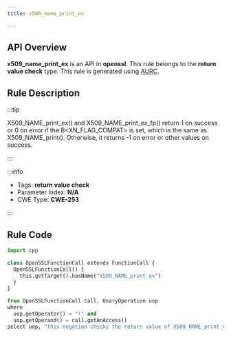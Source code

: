 ```yaml
---
title: x509_name_print_ex

---
```



## API Overview
**x509_name_print_ex** is an API in **openssl**. This rule belongs to the **return value check** type. This rule is generated using [AURC](../../tools/AURC).
## Rule Description

:::tip

X509_NAME_print_ex() and X509_NAME_print_ex_fp() return 1 on success or 0 on error if the B\<XN_FLAG_COMPAT\> is set, which is the same as X509_NAME_print(). Otherwise, it returns -1 on error or other values on success.

:::

:::info

- Tags: **return value check**
- Parameter Index: **N/A**
- CWE Type: **CWE-253**

:::

## Rule Code
```python
import cpp

class OpenSSLFunctionCall extends FunctionCall {
  OpenSSLFunctionCall() {
    this.getTarget().hasName("X509_NAME_print_ex")
  }
}

from OpenSSLFunctionCall call, UnaryOperation uop
where
  uop.getOperator() = "!" and
  uop.getOperand() = call.getAnAccess()
select uop, "This negation checks the return value of X509_NAME_print_ex."
```